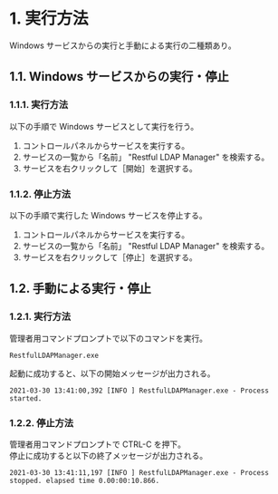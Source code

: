 
# 1. 実行方法
Windows サービスからの実行と手動による実行の二種類あり。

## 1.1. Windows サービスからの実行・停止

### 1.1.1. 実行方法
以下の手順で Windows サービスとして実行を行う。
1. コントロールパネルからサービスを実行する。
1. サービスの一覧から「名前」 "Restful LDAP Manager" を検索する。
1. サービスを右クリックして［開始］を選択する。

### 1.1.2. 停止方法
以下の手順で実行した Windows サービスを停止する。
1. コントロールパネルからサービスを実行する。
1. サービスの一覧から「名前」 "Restful LDAP Manager" を検索する。
1. サービスを右クリックして［停止］を選択する。

## 1.2. 手動による実行・停止

### 1.2.1. 実行方法
管理者用コマンドプロンプトで以下のコマンドを実行。
```
RestfulLDAPManager.exe
```

起動に成功すると、以下の開始メッセージが出力される。
```
2021-03-30 13:41:00,392 [INFO ] RestfulLDAPManager.exe - Process started.
```

### 1.2.2. 停止方法
管理者用コマンドプロンプトで CTRL-C を押下。  
停止に成功すると以下の終了メッセージが出力される。  
```
2021-03-30 13:41:11,197 [INFO ] RestfulLDAPManager.exe - Process stopped. elapsed time 0.00:00:10.866.
```
